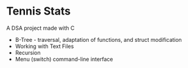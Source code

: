 # Tennis Stats

A DSA project made with C

- B-Tree - traversal, adaptation of functions, and struct modification
- Working with Text Files
- Recursion
- Menu (switch) command-line interface
